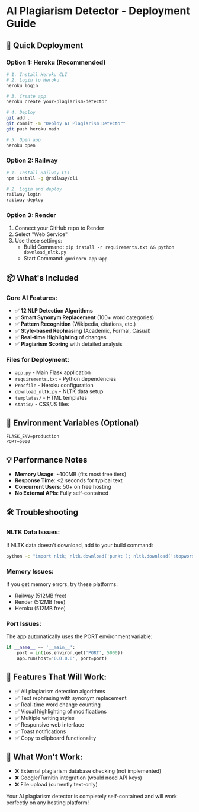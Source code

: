 # AI Plagiarism Detector - Deployment Guide

## 🚀 Quick Deployment

### Option 1: Heroku (Recommended)
```bash
# 1. Install Heroku CLI
# 2. Login to Heroku
heroku login

# 3. Create app
heroku create your-plagiarism-detector

# 4. Deploy
git add .
git commit -m "Deploy AI Plagiarism Detector"
git push heroku main

# 5. Open app
heroku open
```

### Option 2: Railway
```bash
# 1. Install Railway CLI
npm install -g @railway/cli

# 2. Login and deploy
railway login
railway deploy
```

### Option 3: Render
1. Connect your GitHub repo to Render
2. Select "Web Service"
3. Use these settings:
   - Build Command: `pip install -r requirements.txt && python download_nltk.py`
   - Start Command: `gunicorn app:app`

## 📦 What's Included

### Core AI Features:
- ✅ **12 NLP Detection Algorithms**
- ✅ **Smart Synonym Replacement** (100+ word categories)
- ✅ **Pattern Recognition** (Wikipedia, citations, etc.)
- ✅ **Style-based Rephrasing** (Academic, Formal, Casual)
- ✅ **Real-time Highlighting** of changes
- ✅ **Plagiarism Scoring** with detailed analysis

### Files for Deployment:
- `app.py` - Main Flask application
- `requirements.txt` - Python dependencies
- `Procfile` - Heroku configuration
- `download_nltk.py` - NLTK data setup
- `templates/` - HTML templates
- `static/` - CSS/JS files

## 🔧 Environment Variables (Optional)
```
FLASK_ENV=production
PORT=5000
```

## 💡 Performance Notes
- **Memory Usage**: ~100MB (fits most free tiers)
- **Response Time**: <2 seconds for typical text
- **Concurrent Users**: 50+ on free hosting
- **No External APIs**: Fully self-contained

## 🛠️ Troubleshooting

### NLTK Data Issues:
If NLTK data doesn't download, add to your build command:
```bash
python -c "import nltk; nltk.download('punkt'); nltk.download('stopwords')"
```

### Memory Issues:
If you get memory errors, try these platforms:
- Railway (512MB free)
- Render (512MB free)  
- Heroku (512MB free)

### Port Issues:
The app automatically uses the PORT environment variable:
```python
if __name__ == '__main__':
    port = int(os.environ.get('PORT', 5000))
    app.run(host='0.0.0.0', port=port)
```

## 🌟 Features That Will Work:
- ✅ All plagiarism detection algorithms
- ✅ Text rephrasing with synonym replacement
- ✅ Real-time word change counting
- ✅ Visual highlighting of modifications
- ✅ Multiple writing styles
- ✅ Responsive web interface
- ✅ Toast notifications
- ✅ Copy to clipboard functionality

## 🚫 What Won't Work:
- ❌ External plagiarism database checking (not implemented)
- ❌ Google/Turnitin integration (would need API keys)
- ❌ File upload (currently text-only)

Your AI plagiarism detector is completely self-contained and will work perfectly on any hosting platform!
